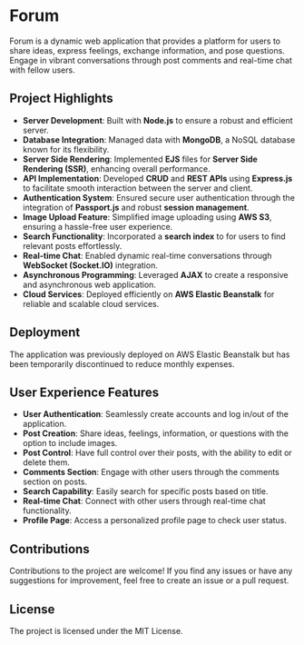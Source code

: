 # Forum

Forum is a dynamic web application that provides a platform for users to share ideas, express feelings, exchange information, and pose questions. Engage in vibrant conversations through post comments and real-time chat with fellow users.

## Project Highlights

- **Server Development**: Built with **Node.js** to ensure a robust and efficient server.
- **Database Integration**: Managed data with **MongoDB**, a NoSQL database known for its flexibility.
- **Server Side Rendering**: Implemented **EJS** files for **Server Side Rendering (SSR)**, enhancing overall performance.
- **API Implementation**: Developed **CRUD** and **REST APIs** using **Express.js** to facilitate smooth interaction between the server and client.
- **Authentication System**: Ensured secure user authentication through the integration of **Passport.js** and robust **session management**.
- **Image Upload Feature**: Simplified image uploading using **AWS S3**, ensuring a hassle-free user experience.
- **Search Functionality**: Incorporated a **search index** to for users to find relevant posts effortlessly.
- **Real-time Chat**: Enabled dynamic real-time conversations through **WebSocket (Socket.IO)** integration.
- **Asynchronous Programming**: Leveraged **AJAX** to create a responsive and asynchronous web application.
- **Cloud Services**: Deployed efficiently on **AWS Elastic Beanstalk** for reliable and scalable cloud services.

## Deployment

The application was previously deployed on AWS Elastic Beanstalk but has been temporarily discontinued to reduce monthly expenses.

## User Experience Features

- **User Authentication**: Seamlessly create accounts and log in/out of the application.
- **Post Creation**: Share ideas, feelings, information, or questions with the option to include images.
- **Post Control**: Have full control over their posts, with the ability to edit or delete them.
- **Comments Section**: Engage with other users through the comments section on posts.
- **Search Capability**: Easily search for specific posts based on title.
- **Real-time Chat**: Connect with other users through real-time chat functionality.
- **Profile Page**: Access a personalized profile page to check user status.

## Contributions

Contributions to the project are welcome! If you find any issues or have any suggestions for improvement, feel free to create an issue or a pull request.

## License

The project is licensed under the MIT License.
